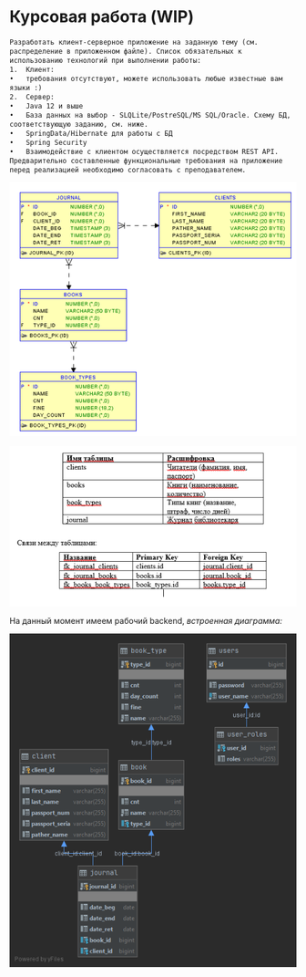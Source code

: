 # Курсовая работа (WIP)
    Разработать клиент-серверное приложение на заданную тему (см. распределение в приложенном файле). Список обязательных к использованию технологий при выполнении работы:
    1.	Клиент:
    •	требования отсутствуют, можете использовать любые известные вам языки :)
    2.	Сервер:
    •	Java 12 и выше
    •	База данных на выбор - SLQLite/PostreSQL/MS SQL/Oracle. Схему БД, соответствующую заданию, см. ниже.
    •	SpringData/Hibernate для работы с БД
    •	Spring Security
    •	Взаимодействие с клиентом осуществляется посредством REST API.
    Предварительно составленные функциональные требования на приложение перед реализацией необходимо согласовать с преподавателем.

![image]

[image]: uml_task.png

![table]

[table]: table.png

На данный момент имеем рабочий backend, *встроенная диаграмма:*

![uml]

[uml]: uml.png